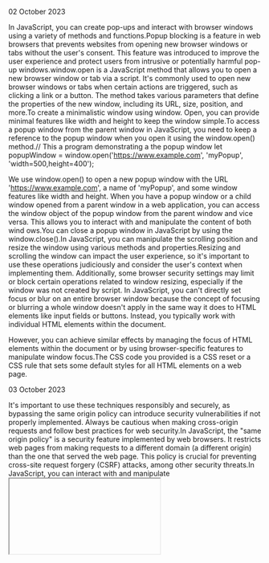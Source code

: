 02 October 2023

In JavaScript, you can create pop-ups and interact with browser windows using a variety of methods and functions.Popup blocking is a feature in web browsers that prevents websites from opening new browser windows or tabs without the user's consent. This feature was introduced to improve the user experience and protect users from intrusive or potentially harmful pop-up windows.window.open is a JavaScript method that allows you to open a new browser window or tab via a script. It's commonly used to open new browser windows or tabs when certain actions are triggered, such as clicking a link or a button. The method takes various parameters that define the properties of the new window, including its URL, size, position, and more.To create a minimalistic window using window. Open, you can provide minimal features like width and height to keep the window simple.To access a popup window from the parent window in JavaScript, you need to keep a reference to the popup window when you open it using the window.open() method.// This a program demonstrating a the popup window 
let popupWindow = window.open('https://www.example.com', 'myPopup', 'width=500,height=400');

We use window.open() to open a new popup window with the URL 'https://www.example.com', a name of 'myPopup', and some window features like width and height.
When you have a popup window or a child window opened from a parent window in a web application, you can access the window object of the popup window from the parent window and vice versa. This allows you to interact with and manipulate the content of both wind ows.You can close a popup window in JavaScript by using the window.close().In JavaScript, you can manipulate the scrolling position and resize the window using various methods and properties.Resizing and scrolling the window can impact the user experience, so it's important to use these operations judiciously and consider the user's context when implementing them. Additionally, some browser security settings may limit or block certain operations related to window resizing, especially if the window was not created by script. In JavaScript, you can't directly set focus or blur on an entire browser window because the concept of focusing or blurring a whole window doesn't apply in the same way it does to HTML elements like input fields or buttons. Instead, you typically work with individual HTML elements within the document.

However, you can achieve similar effects by managing the focus of HTML elements within the document or by using browser-specific features to manipulate window focus.The CSS code you provided is a CSS reset or a CSS rule that sets some default styles for all HTML elements on a web page.

03 October 2023

It's important to use these techniques responsibly and securely, as bypassing the same origin policy can introduce security vulnerabilities if not properly implemented. Always be cautious when making cross-origin requests and follow best practices for web security.In JavaScript, the "same origin policy" is a security feature implemented by web browsers. It restricts web pages from making requests to a different domain (a different origin) than the one that served the web page. This policy is crucial for preventing cross-site request forgery (CSRF) attacks, among other security threats.In JavaScript, you can interact with and manipulate <iframe> elements in a web page just like you can with other HTML elements. You can access the content within an iframe, change its attributes, or perform actions based on events within the iframe.The document.domain property in JavaScript is used to relax the Same-Origin Policy for communication between windows or iframes within subdomains of the same top-level domain. This property allows you to specify the domain name for documents served from different subdomains so that they can interact with each other, even if they would normally be subject to same-origin security restrictions.The document.domain property in JavaScript is used to relax the Same-Origin Policy for communication between windows or iframes within subdomains of the same top-level domain. This property allows you to specify the domain name for documents served from different subdomains so that they can interact with each other, even if they would normally be subject to same-origin security restrictions.By default, web browsers enforce the Same-Origin Policy, which restricts web pages from making requests or accessing the content of pages from different domains. This policy is crucial for security but can be overly restrictive in situations where you have control over the subdomains.In JavaScript, the window.frames collection is an array-like object that represents all the <iframe> elements within the current window or document. It provides access to the properties and methods of each iframe element, allowing you to interact with and manipulate the content of iframes.The sandbox attribute is an attribute that can be applied to an <iframe> element in HTML to restrict the behavior of the content displayed within the iframe. It provides a way to create a secure, isolated environment for potentially untrusted content, such as third-party widgets or advertisements, while preventing them from causing harm to the parent document or accessing sensitive information.Cross-window messaging in web development allows communication between different browser windows or iframes, even if they originate from different domains or origins. This is a powerful feature that enables various web applications and widgets to interact with each other in a secure manner.Each window or iframe in a web page has its own window object. You can access this object to send and receive messages.The postMessage method is used to send messages from one window to another. It takes two parameters: the message itself and the target window's origin. The origin specifies the domain that is allowed to receive the message
